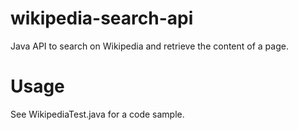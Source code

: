 wikipedia-search-api
====================

Java API to search on Wikipedia and retrieve the content of a page.

Usage
=====

See WikipediaTest.java for a code sample.
